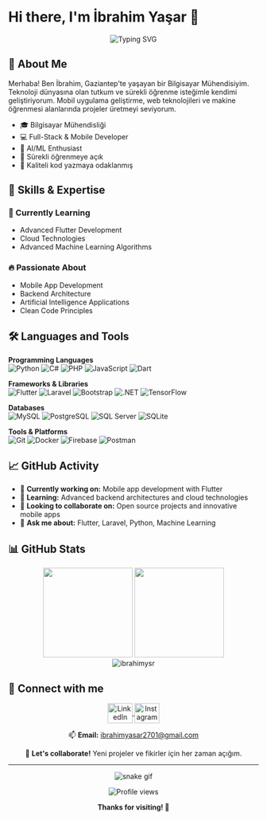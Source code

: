 # Hi there, I'm İbrahim Yaşar 👋

<div align="center">
  <img src="https://readme-typing-svg.herokuapp.com?font=Fira+Code&weight=600&size=24&pause=1000&color=0969DA&center=true&vCenter=true&random=false&width=500&lines=Computer+Engineering+Student;Full-Stack+Developer;Mobile+App+Developer;Machine+Learning+Enthusiast" alt="Typing SVG" />
</div>

## 🚀 About Me

Merhaba! Ben İbrahim, Gaziantep'te yaşayan bir Bilgisayar Mühendisiyim. Teknoloji dünyasına olan tutkum ve sürekli öğrenme isteğimle kendimi geliştiriyorum. Mobil uygulama geliştirme, web teknolojileri ve makine öğrenmesi alanlarında projeler üretmeyi seviyorum.

- 🎓 Bilgisayar Mühendisliği 
- 💻 Full-Stack & Mobile Developer
- 🤖 AI/ML Enthusiast
- 🌱 Sürekli öğrenmeye açık
- 🎯 Kaliteli kod yazmaya odaklanmış

## 💪 Skills & Expertise

### 🎯 Currently Learning
- Advanced Flutter Development
- Cloud Technologies
- Advanced Machine Learning Algorithms

### 🔥 Passionate About
- Mobile App Development
- Backend Architecture
- Artificial Intelligence Applications
- Clean Code Principles

## 🛠️ Languages and Tools

**Programming Languages**  
![Python](https://img.shields.io/badge/-Python-3776AB?logo=python&logoColor=white&style=flat)
![C#](https://img.shields.io/badge/-C%23-239120?logo=c-sharp&logoColor=white&style=flat)
![PHP](https://img.shields.io/badge/-PHP-777BB4?logo=php&logoColor=white&style=flat)
![JavaScript](https://img.shields.io/badge/-JavaScript-F7DF1E?logo=javascript&logoColor=black&style=flat)
![Dart](https://img.shields.io/badge/-Dart-0175C2?logo=dart&logoColor=white&style=flat)

**Frameworks & Libraries**  
![Flutter](https://img.shields.io/badge/-Flutter-02569B?logo=flutter&logoColor=white&style=flat)
![Laravel](https://img.shields.io/badge/-Laravel-FF2D20?logo=laravel&logoColor=white&style=flat)
![Bootstrap](https://img.shields.io/badge/-Bootstrap-563D7C?logo=bootstrap&logoColor=white&style=flat)
![.NET](https://img.shields.io/badge/-.NET-512BD4?logo=dot-net&logoColor=white&style=flat)
![TensorFlow](https://img.shields.io/badge/-TensorFlow-FF6F00?logo=tensorflow&logoColor=white&style=flat)

**Databases**  
![MySQL](https://img.shields.io/badge/-MySQL-4479A1?logo=mysql&logoColor=white&style=flat)
![PostgreSQL](https://img.shields.io/badge/-PostgreSQL-336791?logo=postgresql&logoColor=white&style=flat)
![SQL Server](https://img.shields.io/badge/-SQL%20Server-CC2927?logo=microsoft-sql-server&logoColor=white&style=flat)
![SQLite](https://img.shields.io/badge/-SQLite-003B57?logo=sqlite&logoColor=white&style=flat)

**Tools & Platforms**  
![Git](https://img.shields.io/badge/-Git-F05032?logo=git&logoColor=white&style=flat)
![Docker](https://img.shields.io/badge/-Docker-2496ED?logo=docker&logoColor=white&style=flat)
![Firebase](https://img.shields.io/badge/-Firebase-FFCA28?logo=firebase&logoColor=black&style=flat)
![Postman](https://img.shields.io/badge/-Postman-FF6C37?logo=postman&logoColor=white&style=flat)

## 📈 GitHub Activity

- 🔭 **Currently working on:** Mobile app development with Flutter
- 🌱 **Learning:** Advanced backend architectures and cloud technologies
- 👯 **Looking to collaborate on:** Open source projects and innovative mobile apps
- 💬 **Ask me about:** Flutter, Laravel, Python, Machine Learning

## 📊 GitHub Stats

<div align="center">
  <img height="180em" src="https://github-readme-stats.vercel.app/api?username=ibrahimysr&show_icons=true&theme=tokyonight&include_all_commits=true&count_private=true"/>
  <img height="180em" src="https://github-readme-stats.vercel.app/api/top-langs/?username=ibrahimysr&layout=compact&langs_count=8&theme=tokyonight"/>
</div>

<div align="center">
  <img src="https://github-readme-streak-stats.herokuapp.com/?user=ibrahimysr&theme=tokyonight" alt="ibrahimysr" />
</div>

## 🤝 Connect with me

<p align="center">
<a href="https://linkedin.com/in/ibrahim-yasar-7b985b259/" target="_blank">
  <img align="center" src="https://raw.githubusercontent.com/rahuldkjain/github-profile-readme-generator/master/src/images/icons/Social/linked-in-alt.svg" alt="LinkedIn" height="40" width="50" />
</a>
<a href="https://instagram.com/ibrahimysr.00" target="_blank">
  <img align="center" src="https://raw.githubusercontent.com/rahuldkjain/github-profile-readme-generator/master/src/images/icons/Social/instagram.svg" alt="Instagram" height="40" width="50" />
</a>
</p>

<div align="center">
  
📫 **Email:** ibrahimyasar2701@gmail.com

💬 **Let's collaborate!** Yeni projeler ve fikirler için her zaman açığım.

</div>

---

<div align="center">
  
  ![snake gif](https://github.com/ibrahimysr/ibrahimysr/blob/output/github-snake-dark.svg)


</div>
 


  
<div align="center">
  <img src="https://komarev.com/ghpvc/?username=ibrahimysr&label=Profile%20views&color=0e75b6&style=flat" alt="Profile views" />
  
  **Thanks for visiting! 🚀**
</div>


 
